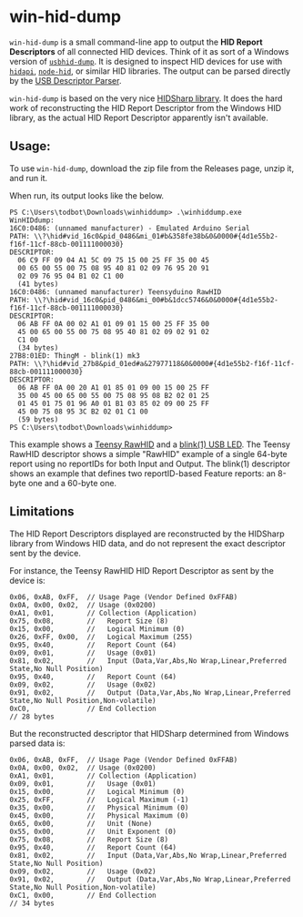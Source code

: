 # win-hid-dump

`win-hid-dump` is a small command-line app to output the __HID Report Descriptors__ of all connected HID devices.  Think of it as sort of a Windows version of [`usbhid-dump`](https://github.com/DIGImend/usbhid-dump). It is designed to inspect HID devices for use with [`hidapi`](https://github.com/libusb/hidapi/), [`node-hid`](https://github.com/node-hid/node-hid), or similar HID libraries.  The output can be parsed directly by the [USB Descriptor Parser](https://eleccelerator.com/usbdescreqparser/).


`win-hid-dump` is based on the very nice [HIDSharp library](https://www.nuget.org/packages/HidSharp/). It does the hard work of reconstructing the HID Report Descriptor from the Windows HID library, as the actual HID Report Descriptor apparently isn't available.

## Usage:

To use `win-hid-dump`, download the zip file from the Releases page, unzip it, and run it.

When run, its output looks like the below.

```
PS C:\Users\todbot\Downloads\winhiddump> .\winhiddump.exe
WinHIDdump:
16C0:0486: (unnamed manufacturer) - Emulated Arduino Serial
PATH: \\?\hid#vid_16c0&pid_0486&mi_01#b&358fe38b&0&0000#{4d1e55b2-f16f-11cf-88cb-001111000030}
DESCRIPTOR:
  06 C9 FF 09 04 A1 5C 09 75 15 00 25 FF 35 00 45
  00 65 00 55 00 75 08 95 40 81 02 09 76 95 20 91
  02 09 76 95 04 B1 02 C1 00
  (41 bytes)
16C0:0486: (unnamed manufacturer) Teensyduino RawHID
PATH: \\?\hid#vid_16c0&pid_0486&mi_00#b&1dcc5746&0&0000#{4d1e55b2-f16f-11cf-88cb-001111000030}
DESCRIPTOR:
  06 AB FF 0A 00 02 A1 01 09 01 15 00 25 FF 35 00
  45 00 65 00 55 00 75 08 95 40 81 02 09 02 91 02
  C1 00
  (34 bytes)
27B8:01ED: ThingM - blink(1) mk3
PATH: \\?\hid#vid_27b8&pid_01ed#a&27977118&0&0000#{4d1e55b2-f16f-11cf-88cb-001111000030}
DESCRIPTOR:
  06 AB FF 0A 00 20 A1 01 85 01 09 00 15 00 25 FF
  35 00 45 00 65 00 55 00 75 08 95 08 B2 02 01 25
  01 45 01 75 01 96 A0 01 B1 03 85 02 09 00 25 FF
  45 00 75 08 95 3C B2 02 01 C1 00
  (59 bytes)
PS C:\Users\todbot\Downloads\winhiddump>

```
This example shows a
[Teensy RawHID](https://www.pjrc.com/teensy/rawhid.html) and a [blink(1) USB LED](https://blink1.thingm.com/).  The Teensy RawHID descriptor shows a simple "RawHID" example of a single 64-byte report using no reportIDs for both Input and Output. The blink(1) descriptor shows an example that defines two reportID-based Feature reports: an 8-byte one and a 60-byte one.

## Limitations

The HID Report Descriptors displayed are reconstructed by the HIDSharp library from Windows HID data, and do not represent the exact descriptor sent by the device.

For instance, the Teensy RawHID HID Report Descriptor as sent by the device is:
```
0x06, 0xAB, 0xFF,  // Usage Page (Vendor Defined 0xFFAB)
0x0A, 0x00, 0x02,  // Usage (0x0200)
0xA1, 0x01,        // Collection (Application)
0x75, 0x08,        //   Report Size (8)
0x15, 0x00,        //   Logical Minimum (0)
0x26, 0xFF, 0x00,  //   Logical Maximum (255)
0x95, 0x40,        //   Report Count (64)
0x09, 0x01,        //   Usage (0x01)
0x81, 0x02,        //   Input (Data,Var,Abs,No Wrap,Linear,Preferred State,No Null Position)
0x95, 0x40,        //   Report Count (64)
0x09, 0x02,        //   Usage (0x02)
0x91, 0x02,        //   Output (Data,Var,Abs,No Wrap,Linear,Preferred State,No Null Position,Non-volatile)
0xC0,              // End Collection
// 28 bytes
```

But the reconstructed descriptor that HIDSharp determined from Windows parsed data is:
```
0x06, 0xAB, 0xFF,  // Usage Page (Vendor Defined 0xFFAB)
0x0A, 0x00, 0x02,  // Usage (0x0200)
0xA1, 0x01,        // Collection (Application)
0x09, 0x01,        //   Usage (0x01)
0x15, 0x00,        //   Logical Minimum (0)
0x25, 0xFF,        //   Logical Maximum (-1)
0x35, 0x00,        //   Physical Minimum (0)
0x45, 0x00,        //   Physical Maximum (0)
0x65, 0x00,        //   Unit (None)
0x55, 0x00,        //   Unit Exponent (0)
0x75, 0x08,        //   Report Size (8)
0x95, 0x40,        //   Report Count (64)
0x81, 0x02,        //   Input (Data,Var,Abs,No Wrap,Linear,Preferred State,No Null Position)
0x09, 0x02,        //   Usage (0x02)
0x91, 0x02,        //   Output (Data,Var,Abs,No Wrap,Linear,Preferred State,No Null Position,Non-volatile)
0xC1, 0x00,        // End Collection
// 34 bytes
```
